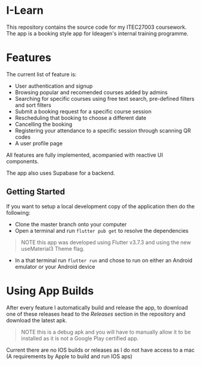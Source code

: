 # I-Learn
This repository contains the source code for my ITEC27003 coursework. The app is a booking style app for Ideagen's internal training programme.

# Features
The current list of feature is:
- User authentication and signup
- Browsing popular and recomended courses added by admins
- Searching for specific courses using free text search, pre-defined filters and sort filters
- Submit a booking request for a specific course session
- Rescheduling that booking to choose a different date
- Cancelling the booking
- Registering your attendance to a specific session through scanning QR codes
- A user profile page

All features are fully implemented, acompanied with reactive UI components. 

The app also uses Supabase for a backend. 

## Getting Started

If you want to setup a local development copy of the application then do the following:
- Clone the master branch onto your computer
- Open a terminal and run `flutter pub get` to resolve the dependencies
> NOTE this app was developed using Flutter v3.7.3 and using the new useMaterial3 Theme flag.
- In a that terminal run `flutter run` and chose to run on either an Android emulator or your Android device

# Using App Builds

After every feature I automatically build and release the app, to download one of these releases head to the *Releases* section in the repository and download the latest apk.
> NOTE this is a debug apk and you will have to manually allow it to be installed as it is not a Google Play certified app.

Current there are no IOS builds or releases as I do not have access to a mac (A requirements by Apple to build and run IOS aps)
